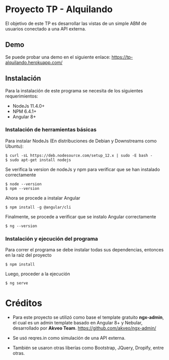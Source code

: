 # Proyecto TP - Alquilando

El objetivo de este TP es desarrollar las vistas de un simple ABM de usuarios conectado a una API externa.

## Demo
Se puede probar una demo en el siguiente enlace:
https://tp-alquilando.herokuapp.com/

## Instalación

Para la instalación de este programa se necesita de los siguientes requerimientos:

 - NodeJs 11.4.0+
 - NPM 6.4.1+
 -  Angular 8+


### Instalación de herramientas básicas

Para instalar NodeJs (En distribuciones de Debian y Downstreams como Ubuntu):

    $ curl -sL https://deb.nodesource.com/setup_12.x | sudo -E bash -
    $ sudo apt-get install nodejs
    
  Se verifica la version de nodeJs y npm para verificar que se han instalado correctamente

    $ node --version
    $ npm --version
    
Ahora se procede a instalar Angular

    $ npm install -g @angular/cli
    
Finalmente, se procede a verificar que se instalo Angular correctamente

    $ ng --version

### Instalación y ejecución del programa

Para correr el programa se debe instalar todas sus dependencias, entonces en la raíz del proyecto

    $ npm install

Luego, proceder a la ejecución

    $ ng serve

# Créditos

 - Para este proyecto se utilizó como base el template gratuito
   **ngx-admin**, el cual es un admin template basado en Angular 8+ y Nebular, desarrollado por **Akveo Team**.
   https://github.com/akveo/ngx-admin/
   
 - Se usó reqres.in como simulación de una API externa.
 - También se usaron otras liberías como Bootstrap, JQuery, Dropify, entre otras.

